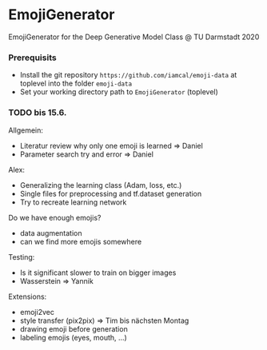 # EmojiGenerator
EmojiGenerator for the Deep Generative Model Class @ TU Darmstadt 2020

### Prerequisits
- Install the git repository `https://github.com/iamcal/emoji-data` at toplevel into the folder `emoji-data`
- Set your working directory path to `EmojiGenerator` (toplevel) 

### TODO bis 15.6.

Allgemein:
- Literatur review why only one emoji is learned => Daniel
- Parameter search try and error => Daniel

Alex:
- Generalizing the learning class (Adam, loss, etc.)
- Single files for preprocessing and tf.dataset generation
- Try to recreate learning network

Do we have enough emojis?
- data augmentation
- can we find more emojis somewhere

Testing:
- Is it significant slower to train on bigger images
- Wasserstein => Yannik

Extensions:
- emoji2vec
- style transfer (pix2pix) => Tim bis nächsten Montag
- drawing emoji before generation
- labeling emojis (eyes, mouth, ...)
